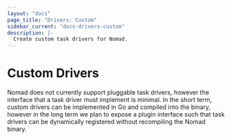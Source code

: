 ```yaml
---
layout: "docs"
page_title: "Drivers: Custom"
sidebar_current: "docs-drivers-custom"
description: |-
  Create custom task drivers for Nomad.
---
```


# Custom Drivers

Nomad does not currently support pluggable task drivers, however the
interface that a task driver must implement is minimal. In the short term,
custom drivers can be implemented in Go and compiled into the binary,
however in the long term we plan to expose a plugin interface such that
task drivers can be dynamically registered without recompiling the Nomad binary.

